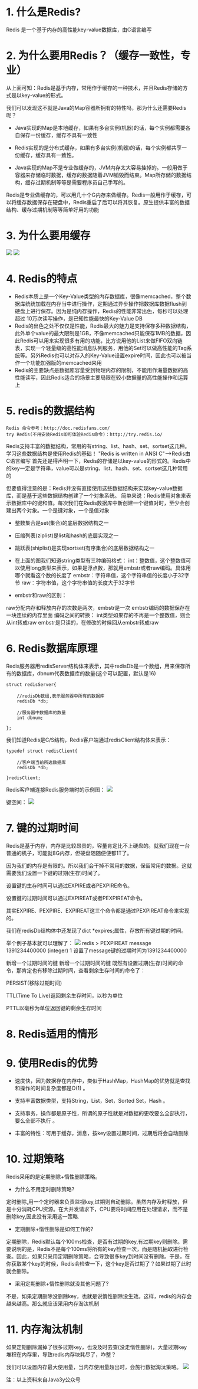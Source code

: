 # 1. 什么是Redis?

Redis 是一个基于内存的高性能key-value数据库，由C语言编写
# 2. 为什么要用Redis？（缓存一致性，专业）
从上面可知：Redis是基于内存，常用作于缓存的一种技术，并且Redis存储的方式是以key-value的形式。

我们可以发现这不就是Java的Map容器所拥有的特性吗，那为什么还需要Redis呢？

- Java实现的Map是本地缓存，如果有多台实例(机器)的话，每个实例都需要各自保存一份缓存，缓存不具有一致性

- Redis实现的是分布式缓存，如果有多台实例(机器)的话，每个实例都共享一份缓存，缓存具有一致性。

- Java实现的Map不是专业做缓存的，JVM内存太大容易挂掉的。一般用做于容器来存储临时数据，缓存的数据随着JVM销毁而结束。Map所存储的数据结构，缓存过期机制等等是需要程序员自己手写的。

Redis是专业做缓存的，可以用几十个G内存来做缓存。Redis一般用作于缓存，可以将缓存数据保存在硬盘中，Redis重启了后可以将其恢复。原生提供丰富的数据结构、缓存过期机制等等简单好用的功能

# 3. 为什么要用缓存
![](_v_images/_1553482462_5771.png)
![](_v_images/_1553482482_15056.png)
# 4. Redis的特点
- Redis本质上是一个Key-Value类型的内存数据库，很像memcached，整个数据库统统加载在内存当中进行操作，定期通过异步操作把数据库数据flush到硬盘上进行保存。因为是纯内存操作，Redis的性能非常出色，每秒可以处理超过 10万次读写操作，是已知性能最快的Key-Value DB
- Redis的出色之处不仅仅是性能，Redis最大的魅力是支持保存多种数据结构，此外单个value的最大限制是1GB，不像memcached只能保存1MB的数据，因此Redis可以用来实现很多有用的功能，比方说用他的List来做FIFO双向链表，实现一个轻量级的高性能消息队列服务，用他的Set可以做高性能的Tag系统等。另外Redis也可以对存入的Key-Value设置expire时间，因此也可以被当作一个功能加强版的memcached来用
- Redis的主要缺点是数据库容量受到物理内存的限制，不能用作海量数据的高性能读写，因此Redis适合的场景主要局限在较小数据量的高性能操作和运算上
# 5. redis的数据结构
```
Redis 命令参考：http://doc.redisfans.com/
try Redis(不用安装Redis即可体验Redis命令)：http://try.redis.io/
```

Redis支持丰富的数据结构，常用的有string、list、hash、set、sortset这几种。学习这些数据结构是使用Redis的基础！
"Redis is written in ANSI C"-->Redis由C语言编写
首先还是得声明一下，Redis的存储是以key-value的形式的。Redis中的key一定是字符串，value可以是string、list、hash、set、sortset这几种常用的

但要值得注意的是：Redis并没有直接使用这些数据结构来实现key-value数据库，而是基于这些数据结构创建了一个对象系统。
简单来说：Redis使用对象来表示数据库中的键和值。每次我们在Redis数据库中新创建一个键值对时，至少会创建出两个对象。一个是键对象，一个是值对象

- 整数集合是set(集合)的底层数据结构之一
- 压缩列表(ziplist)是list和hash的底层实现之一
- 跳跃表(shiplist)是实现sortset(有序集合)的底层数据结构之一

- 在上面的图我们知道string类型有三种编码格式：
int：整数值，这个整数值可以使用long类型来表示，如果是浮点数，那就用embstr或者raw编码。具体用哪个就看这个数的长度了
embstr：字符串值，这个字符串值的长度小于32字节
raw：字符串值，这个字符串值的长度大于32字节


- embstr和raw的区别：

raw分配内存和释放内存的次数是两次，embstr是一次
embstr编码的数据保存在一块连续的内存里面
编码之间的转换：
int类型如果存的不再是一个整数值，则会从int转成raw
embstr是只读的，在修改的时候回从embstr转成raw
# 6. Redis数据库原理
Redis服务器用redisServer结构体来表示，其中redisDb是一个数组，用来保存所有的数据库，dbnum代表数据库的数量(这个可以配置，默认是16)

```
struct redisServer{  

    //redisDb数组,表示服务器中所有的数据库
    redisDb *db;  

    //服务器中数据库的数量
    int dbnum;  

}; 
```
我们知道Redis是C/S结构，Redis客户端通过redisClient结构体来表示：

```
typedef struct redisClient{  

    //客户端当前所选数据库
    redisDb *db;  

}redisClient;
```
Redis客户端连接Redis服务端时的示例图：
![](_v_images/_1553497086_24244.png)

键空间：
![](_v_images/_1553497546_17653.png)

# 7. 键的过期时间
Redis是基于内存，内存是比较昂贵的，容量肯定比不上硬盘的。就我们现在一台普通的机子，可能就8G内存，但硬盘随随便便都1T了。

因为我们的内存是有限的。所以我们会干掉不常用的数据，保留常用的数据。这就需要我们设置一下键的过期(生存)时间了。

设置键的生存时间可以通过EXPIRE或者PEXPIRE命令。

设置键的过期时间可以通过EXPIREAT或者PEXPIREAT命令。

其实EXPIRE、PEXPIRE、EXPIREAT这三个命令都是通过PEXPIREAT命令来实现的。

我们在redisDb结构体中还发现了dict *expires;属性，存放所有键过期的时间。

举个例子基本就可以理解了：
![](_v_images/_1553498031_9107.png)
redis > PEXPIREAT message 1391234400000
(integer) 1
设置了message键的过期时间为1391234400000

新增一个过期时间的键
新增一个过期时间的键
既然有设置过期(生存)时间的命令，那肯定也有移除过期时间，查看剩余生存时间的命令了：

PERSIST(移除过期时间)

TTL(Time To Live)返回剩余生存时间，以秒为单位

PTTL以毫秒为单位返回键的剩余生存时间
# 8. Redis适用的情形
# 9. 使用Redis的优势

- 速度快，因为数据存在内存中，类似于HashMap，HashMap的优势就是查找和操作的时间复杂度都是O(1) 。

- 支持丰富数据类型，支持String，List，Set，Sorted Set，Hash 。

- 支持事务，操作都是原子性，所谓的原子性就是对数据的更改要么全部执行，要么全部不执行 。

- 丰富的特性：可用于缓存，消息，按key设置过期时间，过期后将会自动删除

# 10. 过期策略
Redis采用的是定期删除+惰性删除策略。

- 为什么不用定时删除策略?

定时删除,用一个定时器来负责监视key,过期则自动删除。虽然内存及时释放，但是十分消耗CPU资源。在大并发请求下，CPU要将时间应用在处理请求，而不是删除key,因此没有采用这一策略.

- 定期删除+惰性删除是如何工作的?

定期删除，Redis默认每个100ms检查，是否有过期的key,有过期key则删除。需要说明的是，Redis不是每个100ms将所有的key检查一次，而是随机抽取进行检查。因此，如果只采用定期删除策略，会导致很多key到时间没有删除。于是，在你获取某个key的时候，Redis会检查一下，这个key是否过期了？如果过期了此时就会删除。

 - 采用定期删除+惰性删除就没其他问题了?

不是，如果定期删除没删除key，也就是说惰性删除没生效。这样，redis的内存会越来越高。那么就应该采用内存淘汰机制

# 11. 内存淘汰机制
如果定期删除漏掉了很多过期key，也没及时去查(没走惰性删除)，大量过期key堆积在内存里，导致redis内存块耗尽了，咋整？

我们可以设置内存最大使用量，当内存使用量超出时，会施行数据淘汰策略。
![](_v_images/_1553498458_25416.png)


注：以上资料来自Java3y公众号